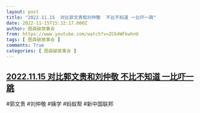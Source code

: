 ```yaml
---
layout: post
title: "2022.11.15  对比郭文贵和刘仲敬  不比不知道 一比吓一跳"
date: 2022-11-15T15:32:17.000Z
author: 图森破故事会
from: https://www.youtube.com/watch?v=ZC64WFkwhnU
tags: [ 图森破故事会 ]
comments: True
categories: [ 图森破故事会 ]
---
```

<!--1668526337000-->
[2022.11.15  对比郭文贵和刘仲敬  不比不知道 一比吓一跳](https://www.youtube.com/watch?v=ZC64WFkwhnU)
------

<div>
#郭文贵  #刘仲敬 #姨学  #蚂蚁帮 #新中国联邦
</div>
